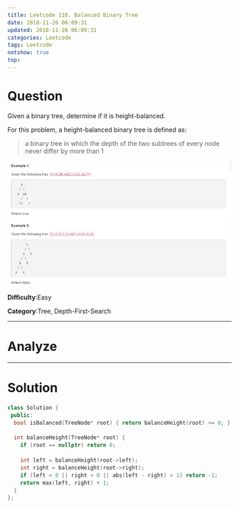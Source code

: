 ```yaml
---
title: Leetcode 110. Balanced Binary Tree
date: 2018-11-26 06:09:31
updated: 2018-11-26 06:09:31
categories: Leetcode
tags: Leetcode
notshow: true
top:
---
```


# Question

Given a binary tree, determine if it is height-balanced.

For this problem, a height-balanced binary tree is defined as:

> a binary tree in which the depth of the two subtrees of every node never differ by more than 1

![](/images/in-post/2018-11-26-Leetcode-110-Balanced-Binary-tree/2018-11-26-00-45-30.png)

**Difficulty**:Easy

**Category**:Tree, Depth-First-Search

<!-- more -->

------------

# Analyze

------------

# Solution

```cpp
class Solution {
 public:
  bool isBalanced(TreeNode* root) { return balanceHeight(root) >= 0; }

  int balanceHeight(TreeNode* root) {
    if (root == nullptr) return 0;

    int left = balanceHeight(root->left);
    int right = balanceHeight(root->right);
    if (left < 0 || right < 0 || abs(left - right) > 1) return -1;
    return max(left, right) + 1;
  }
};
```